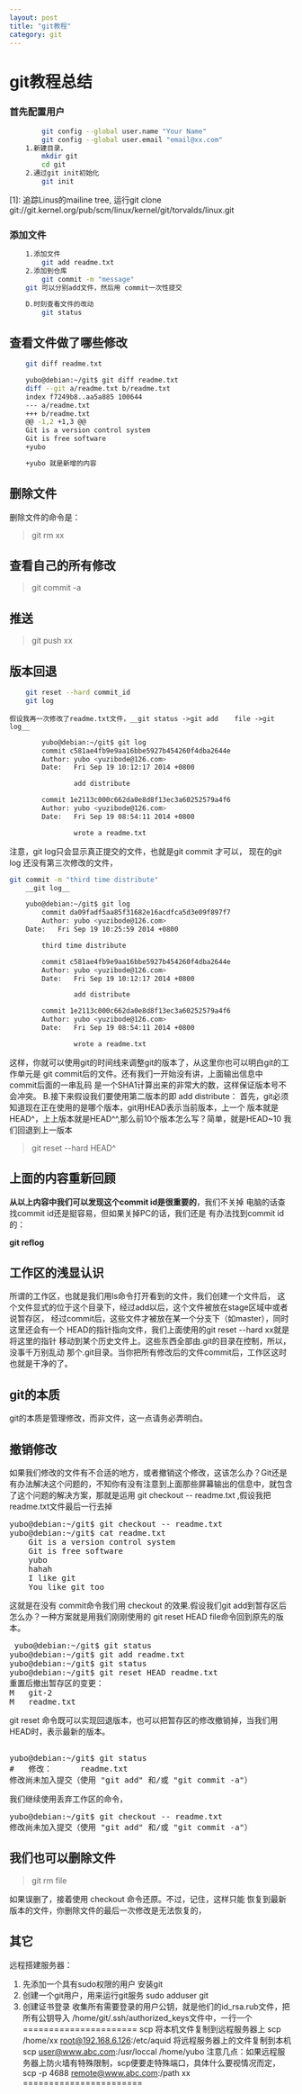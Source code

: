 ```yaml
---
layout: post
title: "git教程"
category: git
---
```


# git教程总结

### 首先配置用户
```bash
		git config --global user.name "Your Name"
		git config --global user.email "email@xx.com"
	1.新建目录，
		mkdir git
		cd git
	2.通过git init初始化
		git init
```

[1]: 追踪Linus的mailine tree, 运行git clone git://git.kernel.org/pub/scm/linux/kernel/git/torvalds/linux.git

### 添加文件
```bash
	1.添加文件
		git add readme.txt
	2.添加到仓库
		git commit -m "message"
	git 可以分别add文件，然后用 commit一次性提交

	D.时刻查看文件的改动
		git status
```

## 查看文件做了哪些修改

```bash
	git diff readme.txt

	yubo@debian:~/git$ git diff readme.txt
	diff --git a/readme.txt b/readme.txt
	index f7249b8..aa5a885 100644
	--- a/readme.txt
	+++ b/readme.txt
	@@ -1,2 +1,3 @@
 	Git is a version control system
 	Git is free software
	+yubo

	+yubo 就是新增的内容
```

## 删除文件
删除文件的命令是：

>git rm xx

## 查看自己的所有修改

>git commit -a

## 推送
>	git push xx
## 版本回退
```bash
	git reset --hard commit_id
	git log

```
	假设我再一次修改了readme.txt文件，__git status ->git add 	file ->git log__
```bash
		yubo@debian:~/git$ git log
		commit c581ae4fb9e9aa16bbe5927b454260f4dba2644e
		Author: yubo <yuzibode@126.com>
		Date:   Fri Sep 19 10:12:17 2014 +0800

    			add distribute

		commit 1e2113c000c662da0e8d8f13ec3a60252579a4f6
		Author: yubo <yuzibode@126.com>
		Date:   Fri Sep 19 08:54:11 2014 +0800

    			wrote a readme.txt
```

注意，git log只会显示真正提交的文件，也就是git commit 才可以，
现在的git log 还没有第三次修改的文件，

```bash
git commit -m "third time distribute"
	__git log__

	yubo@debian:~/git$ git log
		commit da09fadf5aa85f31682e16acdfca5d3e09f897f7
		Author: yubo <yuzibode@126.com>
	Date:   Fri Sep 19 10:25:59 2014 +0800

    	third time distribute

		commit c581ae4fb9e9aa16bbe5927b454260f4dba2644e
		Author: yubo <yuzibode@126.com>
		Date:   Fri Sep 19 10:12:17 2014 +0800

    			add distribute

		commit 1e2113c000c662da0e8d8f13ec3a60252579a4f6
		Author: yubo <yuzibode@126.com>
		Date:   Fri Sep 19 08:54:11 2014 +0800

    			wrote a readme.txt
```

这样，你就可以使用git的时间线来调整git的版本了，从这里你也可以明白git的工作单元是
git commit后的文件。还有我们一开始没有讲，上面输出信息中 commit后面的一串乱码
是一个SHA1计算出来的非常大的数，这样保证版本号不会冲突。
B.接下来假设我们要使用第二版本的即 add distribute：
	首先，git必须知道现在正在使用的是哪个版本，git用HEAD表示当前版本，上一个
版本就是HEAD^，上上版本就是HEAD^^,那么前10个版本怎么写？简单，就是HEAD~10
	我们回退到上一版本

>	git reset --hard HEAD^

## 上面的内容重新回顾

__从以上内容中我们可以发现这个commit id是很重要的__，我们不关掉
电脑的话查找commit id还是挺容易，但如果关掉PC的话，我们还是
有办法找到commit id的：

__git reflog__

## 工作区的浅显认识

所谓的工作区，也就是我们用ls命令打开看到的文件，我们创建一个文件后，
这个文件显式的位于这个目录下，经过add以后，这个文件被放在stage区域中或者说暂存区，
经过commit后，这些文件才被放在某一个分支下（如master），同时这里还会有一个
HEAD的指针指向文件，我们上面使用的git reset --hard xx就是将这里的指针
移动到某个历史文件上。这些东西全部由.git的目录在控制，所以，没事千万别乱动
那个.git目录。当你把所有修改后的文件commit后，工作区这时也就是干净的了。

## git的本质

git的本质是管理修改，而非文件，这一点请务必弄明白。

## 撤销修改

如果我们修改的文件有不合适的地方，或者撤销这个修改，这该怎么办？Git还是有办法解决这个问题的，不知你有没有注意到上面那些屏幕输出的信息中，就包含了这个问题的解决方案，那就是运用 git checkout -- readme.txt ,假设我把readme.txt文件最后一行去掉
<pre>
yubo@debian:~/git$ git checkout -- readme.txt
yubo@debian:~/git$ cat readme.txt
	Git is a version control system
	Git is free software
	yubo
	hahah
	I like git
	You like git too
</pre>
这就是在没有 commit命令我们用 checkout 的效果.假设我们git add到暂存区后怎么办？一种方案就是用我们刚刚使用的 git reset HEAD file命令回到原先的版本。

<pre>
 yubo@debian:~/git$ git status
yubo@debian:~/git$ git add readme.txt
yubo@debian:~/git$ git status
yubo@debian:~/git$ git reset HEAD readme.txt
重置后撤出暂存区的变更：
M	git-2
M	readme.txt
</pre>

git reset 命令既可以实现回退版本，也可以把暂存区的修改撤销掉，当我们用HEAD时，表示最新的版本。
<pre>

yubo@debian:~/git$ git status
#	修改：      readme.txt
修改尚未加入提交（使用 "git add" 和/或 "git commit -a"）
</pre>

我们继续使用丢弃工作区的命令，

<pre>
yubo@debian:~/git$ git checkout -- readme.txt
修改尚未加入提交（使用 "git add" 和/或 "git commit -a"）
</pre>

## 我们也可以删除文件

>git rm file

如果误删了，接着使用 checkout  命令还原。不过，记住，这样只能
恢复到最新版本的文件，你删除文件的最后一次修改是无法恢复的，

## 其它
远程搭建服务器：
1.	先添加一个具有sudo权限的用户
安装git
2.	创建一个git用户，用来运行git服务
	sudo adduser git
3.	创建证书登录
	收集所有需要登录的用户公钥，就是他们的id_rsa.rub文件，把所有公钥导入
	/home/git/.ssh/authorized_keys文件中，一行一个
======================
scp 将本机文件复制到远程服务器上
	scp /home/xx root@192.168.6.126:/etc/aquid
	将远程服务器上的文件复制到本机
	scp user@www.abc.com:/usr/loccal /home/yubo
注意几点：如果远程服务器上防火墙有特殊限制，scp便要走特殊端口，具体什么要视情况而定，
	scp -p 4688 remote@www.abc.com:/path xx
=======================

